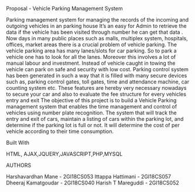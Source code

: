 Proposal - Vehicle Parking Management System

Parking management system for managing the records of the incoming and outgoing vehicles in an parking house
It’s an easy for Admin to retrieve the data if the vehicle has been visited through number he can get that data .
Now days in many public places such as malls, multiplex system, hospitals, offices, market areas there is a crucial problem of vehicle parking. The vehicle parking area has many lanes/slots for car parking. So to park a vehicle one has to look for all the lanes. Moreover this involves a lot of manual labour and investment. Instead of vehicle caught in towing the vehicle can park on safe and security with low cost.
Parking control system has been generated in such a way that it is filled with many secure devices such as, parking control gates, toll gates, time and attendance machine, car counting system etc. These features are hereby very necessary nowadays to secure your car and also to evaluate the fee structure for every vehicles entry and exit
The objective of this project is to build a Vehicle Parking management system that enables the time management and control of vehicles using number plate recognition. The system that will track the entry and exit of cars, maintain a listing of cars within the parking lot, and determine if the parking lot is full or not. It will determine the cost of per vehicle according to their time consumption.

Built With

 HTML, AJAX,JQUERY,JAVASCRIPT,PHP,MYSQL
 
 AUTHORS
 
 Harshavardhan Mane - 2GI18CS053
 Ittappa Hattimani  - 2GI18CS057
 Dheeraj Kamatgoudar - 2GI18CS040
 Harish T Mareguddi - 2GI18CS052

